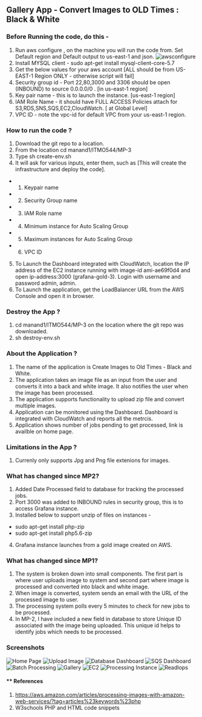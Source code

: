 ## Gallery App - Convert Images to OLD Times : Black & White

### Before Running the code, do this - 
 1. Run aws configure , on the machine you will run the code from. Set Default region and Default output to us-east-1 and json.
 ![awsconfigure](https://github.com/illinoistech-itm/manand1/blob/master/ITMO544/MP-3/images/Capture-aws-configure.JPG)
 2. Install MYSQL client - sudo apt-get install mysql-client-core-5.7
 3. Get the below values for your aws account [ALL should be from US-EAST-1 Region ONLY - otherwise script will fail]
  1.  Security group id - Port 22,80,3000 and 3306 should be open (INBOUND) to source 0.0.0.0/0 . [in us-east-1 region]
  2.  Key pair name - this is to launch the instance. [us-east-1 region]
  3.  IAM Role Name - it should have FULL ACCESS Policies attach for S3,RDS,SNS,SQS,EC2,CloudWatch. [ at Global Level]
  4. VPC ID - note the vpc-id for default VPC from your us-east-1 region.

### How to run the code ?
 1. Download the git repo to a location.
 2. From the location cd manand1/ITMO544/MP-3
 3. Type sh create-env.sh
 4. It will ask for various inputs, enter them, such as [This will create the infrastructure and deploy the code].
  * 1. Keypair name
  * 2. Security Group name
  * 3. IAM Role name
  * 4. Minimum instance for Auto Scaling Group
  * 5. Maximum instances for Auto Scaling Group
  * 6. VPC ID
 5. To Launch the Dashboard integrated with CloudWatch, location the IP address of the EC2 instance running with image-id ami-ae69f0d4 and open ip-address:3000 (grafana-gold-3). Login with username and password admin, admin.
 6. To Launch the application, get the LoadBalancer URL from the AWS Console and open it in browser.
 
 ### Destroy the App ?
 1. cd manand1/ITMO544/MP-3 on the location where the git repo was downloaded.
 2. sh destroy-env.sh


 ### About the Application ?
  1. The name of the application is Create Images to Old Times - Black and White.
  2. The application takes an image file as an input from the user and converts it into a back and white image. It also notifies the user when the image has been processed.
  3. The application supports functionality to upload zip file and convert multiple images. 
  4. Application can be monitored using the Dashboard. Dashboard is integrated with CloudWatch and reports all the metrcis.
  5. Application shows number of jobs pending to get processed, link is availble on home page.


### Limitations in the App ?
 1. Currenly only supports Jpg and Png file extenions for images.


### What has changed since MP2?
 1. Added Date Processed field to database for tracking the processed jobs.
 2. Port 3000 was added to INBOUND rules in security group, this is to access Grafana instance.
 3. Installed below to support unzip of files on instances - 
   * sudo apt-get install php-zip
   * sudo apt-get install php5.6-zip
 4. Grafana instance launches from a gold image created on AWS.

### What has changed since MP1?
 1. The system is broken down into small components. The first part is where user uploads image to system and second part where image is processed and converted into black and white image.
 2. When image is converted, system sends an email with the URL of the processed image to user.
 3. The processing system polls every 5 minutes to check for new jobs to be processed.
 4. In MP-2, I have included a new field in database to store Unique ID associated with the image being uploaded. This unique id helps to identify jobs which needs to be processed.

### Screenshots
![Home Page](https://github.com/illinoistech-itm/manand1/blob/master/ITMO544/MP-3/images/Capture-index.JPG)
![Upload Image](https://github.com/illinoistech-itm/manand1/blob/master/ITMO544/MP-3/images/Capture-userform.JPG)
![Database Dashboard](https://github.com/illinoistech-itm/manand1/blob/master/ITMO544/MP-3/images/Capture-dashboard.JPG)
![SQS Dashboard](https://github.com/illinoistech-itm/manand1/blob/master/ITMO544/MP-3/images/Capture-sqs-dash.JPG)
![Batch Processing](https://github.com/illinoistech-itm/manand1/blob/master/ITMO544/MP-3/images/Capture-batchprocessing.JPG)
![Gallery](https://github.com/illinoistech-itm/manand1/blob/master/ITMO544/MP-3/images/Capture-gallery.JPG)
![EC2](https://github.com/illinoistech-itm/manand1/blob/master/ITMO544/MP-3/images/Capture-dashboard-ami.JPG)
![Processing Instance](https://github.com/illinoistech-itm/manand1/blob/master/ITMO544/MP-3/images/Capture-dashboard-2.JPG)
![ReadIops](https://github.com/illinoistech-itm/manand1/blob/master/ITMO544/MP-3/images/Capture-dashboard-readiops.JPG)



#### ** References
 1. https://aws.amazon.com/articles/processing-images-with-amazon-web-services/?tag=articles%23keywords%23php
 2. W3schools PHP and HTML code snippets
